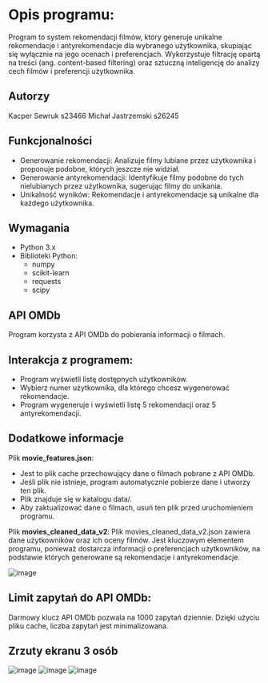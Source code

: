 # Opis programu:

Program to system rekomendacji filmów, który generuje unikalne rekomendacje i antyrekomendacje dla wybranego użytkownika, skupiając się wyłącznie na jego ocenach i preferencjach. Wykorzystuje filtrację opartą na treści (ang. content-based filtering) oraz sztuczną inteligencję do analizy cech filmów i preferencji użytkownika.

## Autorzy
Kacper Sewruk s23466
Michał Jastrzemski s26245

## Funkcjonalności
- Generowanie rekomendacji: Analizuje filmy lubiane przez użytkownika i proponuje podobne, których jeszcze nie widział.
- Generowanie antyrekomendacji: Identyfikuje filmy podobne do tych nielubianych przez użytkownika, sugerując filmy do unikania.
- Unikalność wyników: Rekomendacje i antyrekomendacje są unikalne dla każdego użytkownika.

## Wymagania

- Python 3.x
- Biblioteki Python:
  - numpy
  - scikit-learn
  - requests
  - scipy


## API OMDb

Program korzysta z API OMDb do pobierania informacji o filmach.


## Interakcja z programem:

- Program wyświetli listę dostępnych użytkowników.
- Wybierz numer użytkownika, dla którego chcesz wygenerować rekomendacje.
- Program wygeneruje i wyświetli listę 5 rekomendacji oraz 5 antyrekomendacji.

## Dodatkowe informacje

Plik **movie_features.json**:

- Jest to plik cache przechowujący dane o filmach pobrane z API OMDb.
- Jeśli plik nie istnieje, program automatycznie pobierze dane i utworzy ten plik.
- Plik znajduje się w katalogu data/.
- Aby zaktualizować dane o filmach, usuń ten plik przed uruchomieniem programu.

Plik **movies_cleaned_data_v2**:
Plik movies_cleaned_data_v2.json zawiera dane użytkowników oraz ich oceny filmów. Jest kluczowym elementem programu, ponieważ dostarcza informacji o preferencjach użytkowników, na podstawie których generowane są rekomendacje i antyrekomendacje.

![image](https://github.com/user-attachments/assets/c0912549-3d7b-47a8-8ae8-9b371d3db538)



## Limit zapytań do API OMDb:

Darmowy klucz API OMDb pozwala na 1000 zapytań dziennie.
Dzięki użyciu pliku cache, liczba zapytań jest minimalizowana.


## Zrzuty ekranu 3 osób

![image](https://github.com/user-attachments/assets/24592edb-0625-432b-b5a2-75d8c8236818)
![image](https://github.com/user-attachments/assets/8da8a519-3ca2-4e87-aeaf-bb3fee031843)
![image](https://github.com/user-attachments/assets/76ebf610-3a04-4a10-92c0-997974ad3af8)




